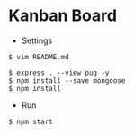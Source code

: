 # Kanban Board

* Settings
~~~
$ vim README.md

$ express . --view pug -y
$ npm install --save mongoose
$ npm install
~~~

* Run
~~~
$ npm start
~~~

